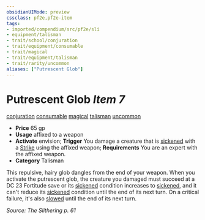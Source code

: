 ```yaml
---
obsidianUIMode: preview
cssclass: pf2e,pf2e-item
tags:
- imported/compendium/src/pf2e/sli
- equipment/talisman
- trait/school/conjuration
- trait/equipment/consumable
- trait/magical
- trait/equipment/talisman
- trait/rarity/uncommon
aliases: ["Putrescent Glob"]
---
```

# Putrescent Glob *Item 7*  
[conjuration](conjuration.md)  [consumable](consumable.md)  [magical](magical.md)  [talisman](talisman.md)  [uncommon](uncommon.md)  

- **Price** 65 gp
- **Usage** affixed to a weapon
- **Activate** envision; **Trigger** You damage a creature that is [sickened](conditions.md#Sickened) with a [Strike](strike.md) using the affixed weapon; **Requirements** You are an expert with the affixed weapon.
- **Category** Talisman

This repulsive, hairy glob dangles from the end of your weapon. When you activate the putrescent glob, the creature you damaged must succeed at a DC 23 Fortitude save or its [sickened](conditions.md#Sickened) condition increases to [sickened](conditions.md#Sickened), and it can't reduce its [sickened](conditions.md#Sickened) condition until the end of its next turn. On a critical failure, it's also [slowed](conditions.md#Slowed) until the end of its next turn.

*Source: The Slithering p. 61*